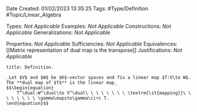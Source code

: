 <div class="topSpace"></div>

Date Created: 01/02/2023 13:35:25
Tags: #Type/Definition #Topic/Linear_Algebra

Types: _Not Applicable_
Examples: _Not Applicable_
Constructions: _Not Applicable_
Generalizations: _Not Applicable_

Properties: _Not Applicable_
Sufficiencies: _Not Applicable_
Equivalences: [[Matrix representation of dual map is the transpose]]
Justifications: _Not Applicable_

``` ad-Definition
title: Definition.

_Let $V$ and $W$ be $K$-vector spaces and fix a linear map $T:V\to W$. The **dual map of $T$** is the linear map_
$$\begin{equation}
    T^\dual:W^\dual\to V^\dual\ \ \ \ \ \ \ \ \textrm{\it{mapping}}\ \ \ \ \ \ \ \ \gamma\mapsto\gamma\circ T.
\end{equation}$$

```
